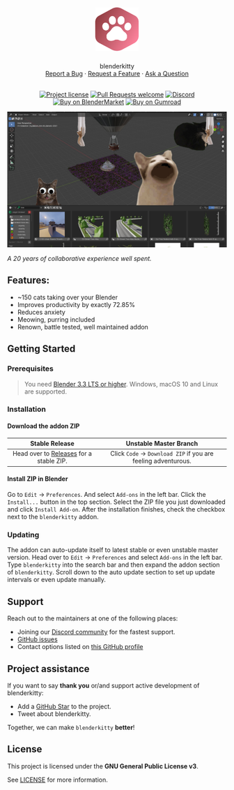 <h1 align="center">
  <a href="https://github.com/polygoniq/blenderkitty">
    <img src="docs/images/logo.svg" alt="Logo" width="100" height="100">
  </a>
</h1>

<div align="center">
  blenderkitty
  <br />
  <a href="https://github.com/polygoniq/blenderkitty/issues/new?assignees=&labels=bug&template=01_BUG_REPORT.md&title=bug%3A+">Report a Bug</a>
  ·
  <a href="https://github.com/polygoniq/blenderkitty/issues/new?assignees=&labels=enhancement&template=02_FEATURE_REQUEST.md&title=feat%3A+">Request a Feature</a>
  ·
  <a href="https://github.com/polygoniq/blenderkitty/issues/new?assignees=&labels=question&template=04_SUPPORT_QUESTION.md&title=support%3A+">Ask a Question</a>
</div>

<div align="center">
<br />

[![Project license](https://img.shields.io/github/license/polygoniq/blenderkitty.svg?style=flat-square)](LICENSE)
[![Pull Requests welcome](https://img.shields.io/badge/PRs-welcome-ff69b4.svg?style=flat-square)](https://github.com/polygoniq/blenderkitty/issues?q=is%3Aissue+is%3Aopen+label%3A%22help+wanted%22)
[![Discord](https://img.shields.io/discord/742363791643115531)](https://polygoniq.com/discord/)
[![Buy on BlenderMarket](https://img.shields.io/badge/Buy_on-BlenderMarket-orange)](https://blendermarket.com/products/blenderkitty?ref=673)
[![Buy on Gumroad](https://img.shields.io/badge/Buy_on-Gumroad-blue)](https://polygoniq.gumroad.com/l/blenderkitty/)

</div>

<img src="docs/images/features.jpg">

*A 20 years of collaborative experience well spent.*

## Features:
- ~150 cats taking over your Blender
- Improves productivity by exactly 72.85%
- Reduces anxiety
- Meowing, purring included
- Renown, battle tested, well maintained addon

## Getting Started

### Prerequisites

> You need [Blender 3.3 LTS or higher](https://blender.org). Windows, macOS 10 and Linux are
> supported.

### Installation

#### Download the addon ZIP

|                          Stable Release                                                  |                         Unstable Master Branch                   |
| :--------------------------------------------------------------------------------------: | :--------------------------------------------------------------: |
| Head over to [Releases](https://github.com/polygoniq/blenderkitty/releases) for a stable ZIP.  | Click `Code` -> `Download ZIP` if you are feeling adventurous.   |

#### Install ZIP in Blender

Go to `Edit` -> `Preferences`. And select `Add-ons` in the left bar. Click the `Install...` button
in the top section. Select the ZIP file you just downloaded and click `Install Add-on`. After the
installation finishes, check the checkbox next to the `blenderkitty` addon.

### Updating

The addon can auto-update itself to latest stable or even unstable master version. Head over to
`Edit` -> `Preferences` and select `Add-ons` in the left bar. Type `blenderkitty` into the search bar
and then expand the addon section of `blenderkitty`. Scroll down to the auto update section to set up
update intervals or even update manually.

## Support

Reach out to the maintainers at one of the following places:

- Joining our [Discord community](https://polygoniq.com/discord/) for the fastest support.
- [GitHub issues](https://github.com/polygoniq/blenderkitty/issues/new?assignees=&labels=question&template=04_SUPPORT_QUESTION.md&title=support%3A+)
- Contact options listed on [this GitHub profile](https://github.com/polygoniq)

## Project assistance

If you want to say **thank you** or/and support active development of blenderkitty:

- Add a [GitHub Star](https://github.com/polygoniq/blenderkitty) to the project.
- Tweet about blenderkitty.

Together, we can make `blenderkitty` **better**!

## License

This project is licensed under the **GNU General Public License v3**.

See [LICENSE](LICENSE) for more information.